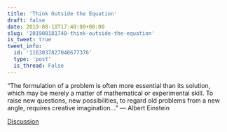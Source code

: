 ```yaml
---
title: 'Think Outside the Equation'
draft: false
date: 2019-08-18T17:40:00+00:00
slug: '201908181740-think-outside-the-equation'
is_tweet: true
tweet_info:
  id: '1163037827048677376'
  type: 'post'
  is_thread: False
---
```




“The formulation of a problem is often more essential than its solution, which may be merely a matter of mathematical or experimental skill. To raise new questions, new possibilities, to regard old problems from a new angle, requires creative imagination...”
— Albert Einstein

[Discussion](https://x.com/sytelus/status/1163037827048677376)
